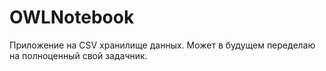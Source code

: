 # OWLNotebook
Приложение на CSV хранилище данных. Может в будущем переделаю на полноценный свой задачник.
